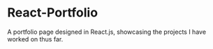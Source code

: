 # React-Portfolio
A portfolio page designed in React.js, showcasing the projects I have worked on thus far.

